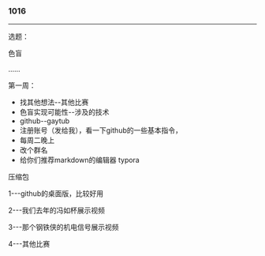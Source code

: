 ###  1016

------

选题：

色盲

……

第一周：

* 找其他想法--其他比赛
* 色盲实现可能性--涉及的技术
* github--gaytub
* 注册账号（发给我），看一下github的一些基本指令，
* 每周二晚上
* 改个群名
* 给你们推荐markdown的编辑器 typora



压缩包

1---github的桌面版，比较好用

2---我们去年的冯如杯展示视频

3---那个钢铁侠的机电信号展示视频

4---其他比赛